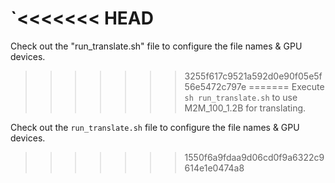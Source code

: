 `<<<<<<< HEAD
=======
Check out the "run_translate.sh" file to configure the file names & GPU devices.
>>>>>>> 3255f617c9521a592d0e90f05e5f56e5472c797e
=======
Execute `sh run_translate.sh` to use M2M_100_1.2B for translating.

Check out the `run_translate.sh` file to configure the file names & GPU devices.
>>>>>>> 1550f6a9fdaa9d06cd0f9a6322c9614e1e0474a8
